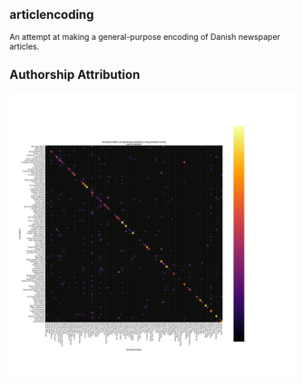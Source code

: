 ## articlencoding
An attempt at making a general-purpose encoding of Danish newspaper articles. 

## Authorship Attribution

![AA CNF](big_aa_cnf.png)
